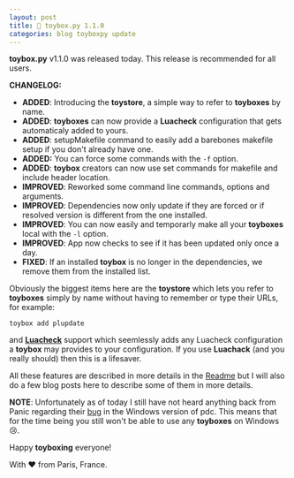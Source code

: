 ```yaml
---
layout: post
title: 🧸 toybox.py 1.1.0
categories: blog toyboxpy update
---
```

**toybox.py** v1.1.0 was released today. This release is recommended for all users.

**CHANGELOG:**
- **ADDED**: Introducing the **toystore**, a simple way to refer to **toyboxes** by name.
- **ADDED**: **toyboxes** can now provide a **Luacheck** configuration that gets automaticaly added to yours.
- **ADDED**: setupMakefile command to easily add a barebones makefile setup if you don't already have one.
- **ADDED:** You can force some commands with the `-f` option.
- **ADDED**: **toybox** creators can now use set commands for makefile and include header location.
- **IMPROVED**: Reworked some command line commands, options and arguments.
- **IMPROVED**: Dependencies now only update if they are forced or if resolved version is different from the one installed.
- **IMPROVED**: You can now easily and temporarly make all your **toyboxes** local with the `-l` option.
- **IMPROVED**: App now checks to see if it has been updated only once a day.
- **FIXED**: If an installed **toybox** is no longer in the dependencies, we remove them from the installed list.

Obviously the biggest items here are the **toystore** which lets you refer to **toyboxes** simply by name without having to remember or type their URLs, for example:
```
toybox add plupdate
```
and **[Luacheck](https://github.com/lunarmodules/luacheck)** support which seemlessly adds any Luacheck configuration a **toybox** may provides to your configuration. If you use **Luachack** (and you really should) then this is a lifesaver.

All these features are described in more details in the [Readme](https://github.com/toyboxpy/toybox.py#toyboxpy) but I will also do a few blog posts here to describe some of them in more details.

**NOTE**: Unfortunately as of today I still have not heard anything back from Panic regarding their [bug](https://devforum.play.date/t/pdc-on-windows-doesnt-seem-to-support-import-path-relative-to-the-current-file/8865) in the Windows version of pdc. This means that for the time being you still won't be able to use any **toyboxes** on Windows 😢.

Happy **toyboxing** everyone!

With ❤️ from Paris, France.

